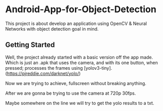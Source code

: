 # Android-App-for-Object-Detection
This project is about develop an application using OpenCV &amp; Neural Networks with object detection goal in mind.

## Getting Started

Well, the project already started with a basic version off the app made. Which is just an .apk that uses the camera, and with its one button, when pressed; processes the frames using [yolov3-tiny].(https://pjreddie.com/darknet/yolo/) 

Now we are trying to achieve, fullscreen without breaking anything.

After we are gonna be trying to use the camera at 720p 30fps.

Maybe somewhere on the line we will try to get the yolo results to a txt.


<!--
### Installing
## Running the tests
### Tips And Tricks
## Help, I'm Stuck!
For any questions regarding on how to use the app, feel free to contact [Sezai](mailto:sezaiburakkantarci@gmail.com) from the mail. 
-->
